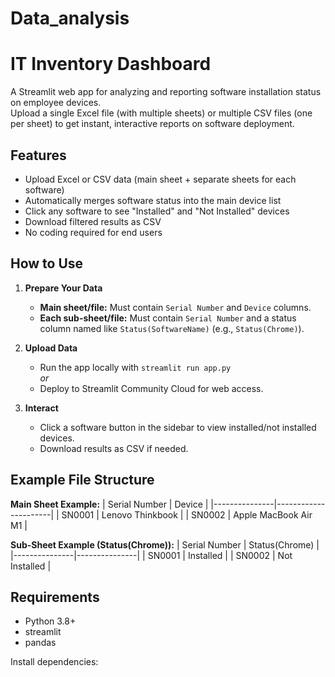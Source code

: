 # Data_analysis

# IT Inventory Dashboard

A Streamlit web app for analyzing and reporting software installation status on employee devices.  
Upload a single Excel file (with multiple sheets) or multiple CSV files (one per sheet) to get instant, interactive reports on software deployment.

## Features

- Upload Excel or CSV data (main sheet + separate sheets for each software)
- Automatically merges software status into the main device list
- Click any software to see "Installed" and "Not Installed" devices
- Download filtered results as CSV
- No coding required for end users

## How to Use

1. **Prepare Your Data**
    - **Main sheet/file:** Must contain `Serial Number` and `Device` columns.
    - **Each sub-sheet/file:** Must contain `Serial Number` and a status column named like `Status(SoftwareName)` (e.g., `Status(Chrome)`).

2. **Upload Data**
    - Run the app locally with `streamlit run app.py`  
      *or*  
    - Deploy to Streamlit Community Cloud for web access.

3. **Interact**
    - Click a software button in the sidebar to view installed/not installed devices.
    - Download results as CSV if needed.

## Example File Structure

**Main Sheet Example:**
| Serial Number | Device               |
|---------------|----------------------|
| SN0001        | Lenovo Thinkbook     |
| SN0002        | Apple MacBook Air M1 |

**Sub-Sheet Example (Status(Chrome)):**
| Serial Number | Status(Chrome) |
|---------------|---------------|
| SN0001        | Installed     |
| SN0002        | Not Installed |

## Requirements

- Python 3.8+
- streamlit
- pandas

Install dependencies:
